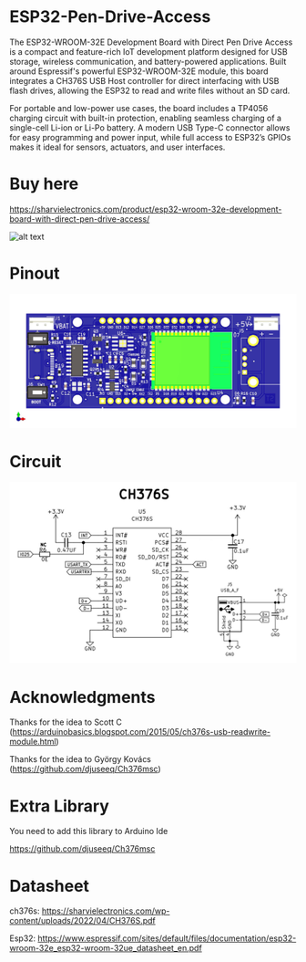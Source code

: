 # ESP32-Pen-Drive-Access
The ESP32-WROOM-32E Development Board with Direct Pen Drive Access is a compact and feature-rich IoT development platform designed for USB storage, wireless communication, and battery-powered applications. Built around Espressif's powerful ESP32-WROOM-32E module, this board integrates a CH376S USB Host controller for direct interfacing with USB flash drives, allowing the ESP32 to read and write files without an SD card.

For portable and low-power use cases, the board includes a TP4056 charging circuit with built-in protection, enabling seamless charging of a single-cell Li-ion or Li-Po battery. A modern USB Type-C connector allows for easy programming and power input, while full access to ESP32’s GPIOs makes it ideal for sensors, actuators, and user interfaces.

# Buy here

https://sharvielectronics.com/product/esp32-wroom-32e-development-board-with-direct-pen-drive-access/


![alt text](https://sharvielectronics.com/wp-content/uploads/2023/07/ESP32-WROOM-32E-Development-Board-With-Direct-Pen-Drive-Access-Sharvielectronics-1.jpg)

# Pinout
![alt text](https://github.com/SharviElectronics/ESP32-Pen-Drive-Access/blob/main/ESP32_CH.jpg)

# Circuit
![alt text](https://github.com/SharviElectronics/ESP32-Pen-Drive-Access/blob/main/Screenshot%202025-06-18%20214342.jpg)



# Acknowledgments
Thanks for the idea to Scott C (https://arduinobasics.blogspot.com/2015/05/ch376s-usb-readwrite-module.html)

Thanks for the idea to György Kovács (https://github.com/djuseeq/Ch376msc)

# Extra Library 
You need to add this library to Arduino Ide

https://github.com/djuseeq/Ch376msc

# Datasheet

ch376s: https://sharvielectronics.com/wp-content/uploads/2022/04/CH376S.pdf

Esp32: https://www.espressif.com/sites/default/files/documentation/esp32-wroom-32e_esp32-wroom-32ue_datasheet_en.pdf


